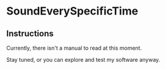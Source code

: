 # SoundEverySpecificTime
## Instructions
Currently, there isn't a manual to read at this moment.

Stay tuned, or you can explore and test my software anyway.
